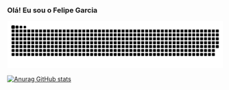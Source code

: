 ### Olá! Eu sou o Felipe Garcia 

<div align="center">
  <a href="https://1999azzar.github.io/1999AZZAR/">
    <img src="https://github.com/1999AZZAR/1999AZZAR/blob/readme/resources/img/grid-snake.svg" alt="snake">
  </a>
</div>


[![Anurag GitHub stats](https://github-readme-stats.vercel.app/api?username=Bi4nCaaAaa&show_Icons=true&theme=graywhite)](https://github.com/Bi4nCaaAaa/github-readme-stats)
